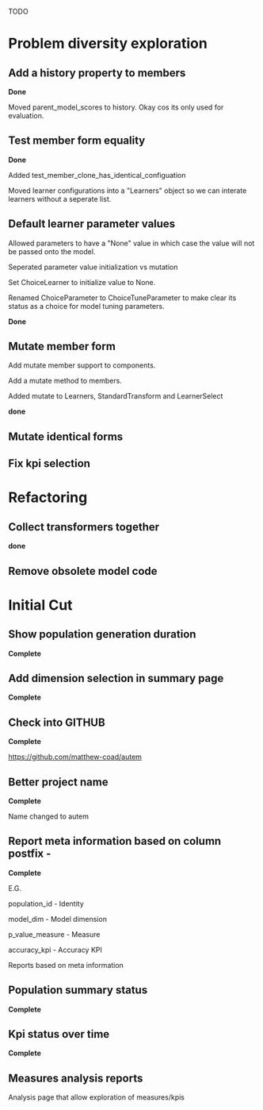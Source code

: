 TODO

# Problem diversity exploration

## Add a history property to members

**Done**

Moved parent_model_scores to history. Okay cos its only used for evaluation.

## Test member form equality

**Done**

Added test_member_clone_has_identical_configuation

Moved learner configurations into a "Learners" object so we can interate learners without a seperate list.

## Default learner parameter values

Allowed parameters to have a "None" value in which case the value will not be passed onto the model.

Seperated parameter value initialization vs mutation

Set ChoiceLearner to initialize value to None.

Renamed ChoiceParameter to ChoiceTuneParameter to make clear its status as a choice for model tuning parameters.

**Done**

## Mutate member form

Add mutate member support to components.

Add a mutate method to members.

Added mutate to Learners, StandardTransform and LearnerSelect

**done**

## Mutate identical forms

## Fix kpi selection

# Refactoring

## Collect transformers together

**done**

## Remove obsolete model code

# Initial Cut

## Show population generation duration

**Complete**

## Add dimension selection in summary page

**Complete**

## Check into GITHUB

**Complete**

https://github.com/matthew-coad/autem

## Better project name

**Complete**

Name changed to autem

## Report meta information based on column postfix - 

**Complete**

E.G.

population_id - Identity

model_dim - Model dimension

p_value_measure - Measure

accuracy_kpi - Accuracy KPI

Reports based on meta information

## Population summary status

**Complete**

## Kpi status over time

**Complete**

## Measures analysis reports

Analysis page that allow exploration of measures/kpis
